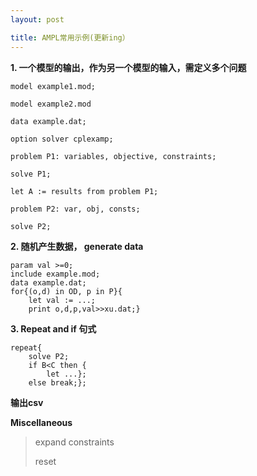 ```yaml
---
layout: post

title: AMPL常用示例(更新ing）
---
```




**1. 一个模型的输出，作为另一个模型的输入，需定义多个问题**

`model example1.mod;`

`model example2.mod`

`data example.dat;`

`option solver cplexamp;`

`problem P1: variables, objective, constraints;`

`solve P1;`

<!-- A is a param in model example2 -->

`let A := results from problem P1;`

`problem P2: var, obj, consts;`

`solve P2;`


**2. 随机产生数据， generate data**

	param val >=0;
	include example.mod;
	data example.dat;
	for{(o,d) in OD, p in P}{
		let val := ...;
		print o,d,p,val>>xu.dat;}

**3. Repeat and if 句式**
	
	repeat{
		solve P2;
		if B<C then {
			let ...};
		else break;};

**输出csv**



**Miscellaneous**

> expand constraints
> 
> reset
> 
> 
